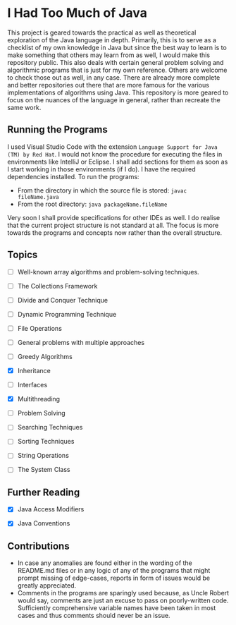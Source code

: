 # I Had Too Much of Java

This project is geared towards the practical as well as theoretical exploration of the Java language in depth. Primarily, this is to serve as a checklist of my own knowledge in Java but since the best way to learn is to make something that others may learn from as well, I would make this repository public.
This also deals with certain general problem solving and algorithmic programs that is just for my own reference. Others are welcome to check those out as well, in any case. There are already more complete and better repositories out there that are more famous for the various implementations of algorithms using Java. This repository is more geared to focus on the nuances of the language in general, rather than recreate the same work.


## Running the Programs

I used Visual Studio Code with the extension `Language Support for Java (TM) by Red Hat`. I would not know the procedure for executing the files in environments like IntelliJ or Eclipse. I shall add sections for them as soon as I start working in those environments (if I do).
I have the required dependencies installed.
To run the programs:
- From the directory in which the source file is stored:
  `javac fileName.java`
- From the root directory:
  `java packageName.fileName`

Very soon I shall provide specifications for other IDEs as well. I do realise that the current project structure is not standard at all. The focus is more towards the programs and concepts now rather than the overall structure.


## Topics

- [ ] Well-known array algorithms and problem-solving techniques.
- [ ] The Collections Framework
- [ ] Divide and Conquer Technique
- [ ] Dynamic Programming Technique
- [ ] File Operations
- [ ] General problems with multiple approaches
- [ ] Greedy Algorithms
- [x] Inheritance
- [ ] Interfaces
- [x] Multithreading
- [ ] Problem Solving
- [ ] Searching Techniques
- [ ] Sorting Techniques
- [ ] String Operations
- [ ] The System Class


## Further Reading

- [x] Java Access Modifiers
- [x] Java Conventions


## Contributions

- In case any anomalies are found either in the wording of the README.md files or in any logic of any of the programs that might prompt missing of edge-cases, reports in form of issues would be greatly appreciated.
- Comments in the programs are sparingly used because, as Uncle Robert would say, comments are just an excuse to pass on poorly-written code. Sufficiently comprehensive variable names have been taken in most cases and thus comments should never be an issue.